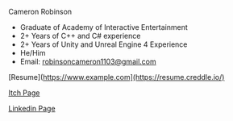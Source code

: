 Cameron Robinson

- Graduate of Academy of Interactive Entertainment
- 2+ Years of C++ and C# experience
- 2+ Years of Unity and Unreal Engine 4 Experience
- He/Him
- Email: robinsoncameron1103@gmail.com

[Resume](https://www.example.com](https://resume.creddle.io/)

[Itch Page](https://www.example.com)

[Linkedin Page](https://www.linkedin.com/in/cameron-robinson-9557051ba/)
